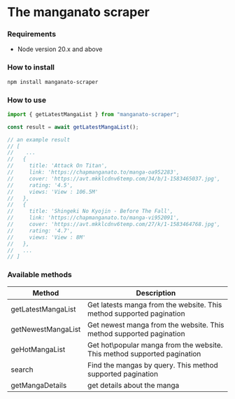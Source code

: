 # The manganato scraper

### Requirements

- Node version 20.x and above

### How to install

```bash
npm install manganato-scraper
```

### How to use

```typescript
import { getLatestMangaList } from "manganato-scraper";

const result = await getLatestMangaList();

// an example result
// [
//    ...
//   {
//     title: 'Attack On Titan',
//     link: 'https://chapmanganato.to/manga-oa952283',
//     cover: 'https://avt.mkklcdnv6temp.com/34/b/1-1583465037.jpg',
//     rating: '4.5',
//     views: 'View : 106.5M'
//   },
//   {
//     title: 'Shingeki No Kyojin - Before The Fall',
//     link: 'https://chapmanganato.to/manga-vi952091',
//     cover: 'https://avt.mkklcdnv6temp.com/27/k/1-1583464768.jpg',
//     rating: '4.7',
//     views: 'View : 8M'
//   },
//   ...
// ]
```

### Available methods

| Method             | Description                                                              |
| ------------------ | ------------------------------------------------------------------------ |
| getLatestMangaList | Get latests manga from the website. This method supported pagination     |
| getNewestMangaList | Get newest manga from the website. This method supported pagination      |
| geHotMangaList     | Get hot\popular manga from the website. This method supported pagination |
| search             | Find the mangas by query. This method supported pagination               |
| getMangaDetails    | get details about the manga                                              |
